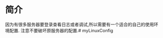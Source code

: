 <!--
 * @Date: 2021-01-14 14:56:52
 * @LastEditors: LiShangHeng
 * @LastEditTime: 2021-01-14 14:57:44
 * @FilePath: /Study-Notes/Linux/myLinux/README.md
-->

# 简介

因为有很多服务器要登录查看日志或者调试,所以需要有一个适合的自己的使用环境配置.
注意不要破坏原服务器的配置.# myLinuxConfig
